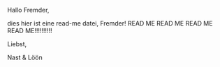 ﻿Hallo Fremder,

dies hier ist eine read-me datei, Fremder!
READ ME READ ME READ ME READ ME!!!!!!!!!!

Liebst,

Nast & Löön